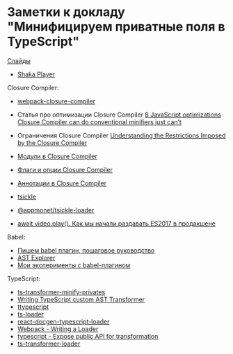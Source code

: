 # Заметки к докладу "Минифицируем приватные поля в TypeScript"

[Слайды](typescript-private-talk.pdf)

- [Shaka Player](https://github.com/google/shaka-player)

Closure Compiler:
  - [webpack-closure-compiler](https://npmjs.com/package/webpack-closure-compiler)
  - Статья про оптимизации Closure Compiler [8 JavaScript optimizations Closure Compiler can do conventional minifiers just can’t](https://medium.com/@thomasdeegan/10-optimizations-closure-compiler-can-do-and-uglify-friends-cant-6dca4232299f)
  - Ограничения Closure Compiler [Understanding the Restrictions Imposed by the Closure Compiler](https://developers.google.com/closure/compiler/docs/limitations)
  - [Модули в Closure Compiler](https://github.com/google/closure-library/wiki/goog.module:-an-ES6-module-like-alternative-to-goog.provide)
  - [Флаги и опции Closure Compiler](https://github.com/google/closure-compiler/wiki/Flags-and-Options)
  - [Аннотации в Closure Compiler](https://github.com/google/closure-compiler/wiki/Annotating-JavaScript-for-the-Closure-Compiler)
  - [tsickle](github.com/angular/tsickle)
  - [@appmonet/tsickle-loader](github.com/AppMonet/tsickle-loader)
  
- [await video.play(). Как мы начали раздавать ES2017 в продакшене](https://events.yandex.ru/events/yasubbotnik/26-oct-2019?openTalkDescription=195-348)

Babel:
  - [Пишем babel плагин, пошаговое руководство](https://habr.com/ru/post/490456)
  - [AST Explorer](https://astexplorer.net/)
  - [Мои эксперименты с babel-плагином](https://github.com/mad-gooze/babel-typescript-mangle-private)
  
TypeScript:  
- [ts-transformer-minify-privates](https://github.com/timocov/ts-transformer-minify-privates)
- [Writing TypeScript custom AST Transformer](https://levelup.gitconnected.com/writing-typescript-custom-ast-transformer-part-1-7585d6916819)
- [ttypescript](https://github.com/cevek/ttypescript)
- [ts-loader](https://github.com/TypeStrong/ts-loader)
- [react-docgen-typescript-loader](https://github.com/strothj/react-docgen-typescript-loader)
- [Webpack - Writing a Loader](https://webpack.js.org/contribute/writing-a-loader)
- [typescript - Expose public API for transformation](https://github.com/Microsoft/TypeScript/pull/13940)
- [ts-transformer-loader](https://github.com/mad-gooze/ts-transformer-loader)
